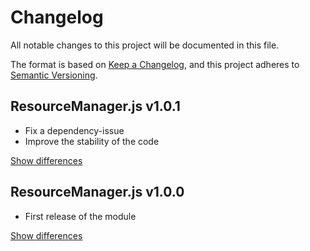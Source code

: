 # Changelog
All notable changes to this project will be documented in this file.

The format is based on [Keep a Changelog](https://keepachangelog.com/en/1.0.0/),
and this project adheres to [Semantic Versioning](https://semver.org/spec/v2.0.0.html).

## ResourceManager.js v1.0.1
  - Fix a dependency-issue
  - Improve the stability of the code

[Show differences][v1.0.1]

## ResourceManager.js v1.0.0
  - First release of the module

[Show differences][v1.0.0]

<!--- References -->
[v1.0.0]: https://github.com/manuth/ResourceManager.js/compare/778febc...v1.0.0
[v1.0.1]: https://github.com/manuth/ResourceManager.js/compare/v1.0.0...v1.0.1
